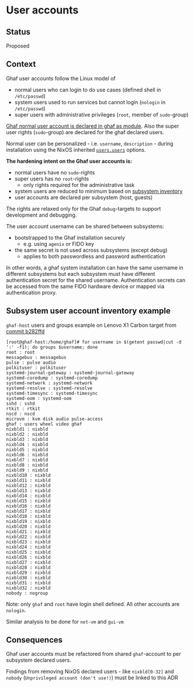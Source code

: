 <!--
    Copyright 2023 TII (SSRC) and the Ghaf contributors
    SPDX-License-Identifier: CC-BY-SA-4.0
-->

# User accounts

## Status

Proposed

## Context

Ghaf user accounts follow the Linux model of
- normal users who can login to do use cases (defined shell in `/etc/passwd`)
- system users used to run services but cannot login (`nologin` in `/etc/passwd`)
- super users with administrative privileges (`root`, member of
`sudo`-group)

[Ghaf normal user account is declared in ghaf as
module](https://github.com/tiiuae/ghaf/blob/main/modules/users/accounts.nix).
Also the super user rights (`sudo`-group) are declared for the ghaf
declared users.

Normal user can be personalized - i.e. `username`, `description` -
during installation using the NixOS inherited [`users.users`](https://search.nixos.org/options?channel=23.11&show=users.users)
options.

**The hardening intent on the Ghaf user accounts is:**
- normal users have no `sudo`-rights
- super users has no `root`-rights
  - only rights required for the administrative task
- system users are reduced to minimum based on [subsystem inventory](user-accounts.md#subsystem-user-account-inventory-example)
- user accounts are declared per subsystem (host, guests)

The rights are relaxed only for the Ghaf `debug`-targets to support
development and debugging.

The user account username can be shared between subsystems:
- bootstrapped to the Ghaf installation securely
  - e.g. using `agenix` or FIDO key
- the same secret is not used across subsystems (except debug)
  - applies to both passwordless and password authentication

In other words, a ghaf system installation can have the same username
in different subsystems but each subsystem must have different
authentication secret for the shared username.
Authentication secrets can be accessed from the same FIDO hardware
device or mapped via authentication proxy.

## Subsystem user account inventory example

`ghaf-host` users and groups example on Lenovo X1 Carbon target from
[commit b282ffd](https://github.com/tiiuae/ghaf/commit/b282ffd805bc86ffd789fa1a3d3d54fc9d9d0d20)

```
[root@ghaf-host:/home/ghaf]# for username in $(getent passwd|cut -d ':' -f1); do groups $username; done
root : root
messagebus : messagebus
pulse : pulse audio
polkituser : polkituser
systemd-journal-gateway : systemd-journal-gateway
systemd-coredump : systemd-coredump
systemd-network : systemd-network
systemd-resolve : systemd-resolve
systemd-timesync : systemd-timesync
systemd-oom : systemd-oom
sshd : sshd
rtkit : rtkit
nscd : nscd
microvm : kvm disk audio pulse-access
ghaf : users wheel video ghaf
nixbld1 : nixbld
nixbld2 : nixbld
nixbld3 : nixbld
nixbld4 : nixbld
nixbld5 : nixbld
nixbld6 : nixbld
nixbld7 : nixbld
nixbld8 : nixbld
nixbld9 : nixbld
nixbld10 : nixbld
nixbld11 : nixbld
nixbld12 : nixbld
nixbld13 : nixbld
nixbld14 : nixbld
nixbld15 : nixbld
nixbld16 : nixbld
nixbld17 : nixbld
nixbld18 : nixbld
nixbld19 : nixbld
nixbld20 : nixbld
nixbld21 : nixbld
nixbld22 : nixbld
nixbld23 : nixbld
nixbld24 : nixbld
nixbld25 : nixbld
nixbld26 : nixbld
nixbld27 : nixbld
nixbld28 : nixbld
nixbld29 : nixbld
nixbld30 : nixbld
nixbld31 : nixbld
nixbld32 : nixbld
nobody : nogroup
```

Note: only `ghaf` and `root` have login shell defined. All other
accounts are `nologin`.

Similar analysis to be done for `net-vm` and `gui-vm`

## Consequences

Ghaf user accounts must be refactored from shared `ghaf`-account to
per subsystem declared users.

Findings from removing NixOS declared users - like `nixbld[0-32]` and
`nobody` (`Unprivileged account (don't use!)`) must be linked to this
ADR
